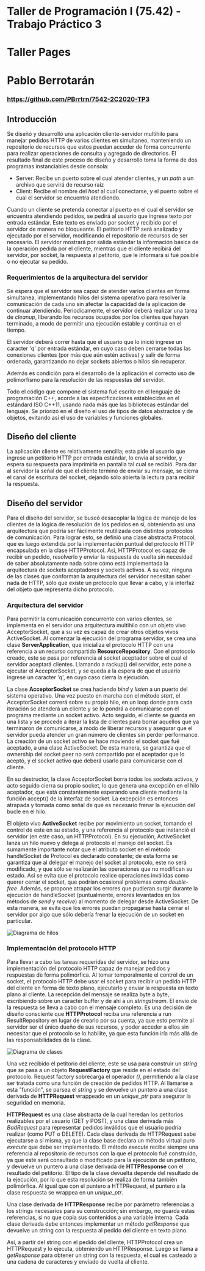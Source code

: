 # Taller de Programación I (75.42) - Trabajo Práctico 3
# Taller Pages
# Pablo Berrotarán

### https://github.com/PBrrtrn/7542-2C2020-TP3

## Introducción

Se diseñó y desarrolló una aplicación cliente-servidor multihilo para manejar pedidos HTTP de varios clientes en simultaneo, manteniendo un repositorio de recursos que estos puedan acceder de forma concurrente para realizar operaciones de consulta y agregado de directorios. El resultado final de este proceso de diseño y desarrollo toma la forma de dos programas instanciables desde consola:

* Server: Recibe un puerto sobre el cual atender clientes, y un *path* a un archivo que servirá de recurso raíz
* Client: Recibe el nombre del *host* al cual conectarse, y el puerto sobre el cual el servidor se encuentra atendiendo.

Cuando un cliente se pretenda conectar al puerto en el cual el servidor se encuentra atendiendo pedidos, se pedirá al usuario que ingrese texto por entrada estándar. Este texto es enviado por socket y recibido por el servidor de manera no bloqueante. El petitorio HTTP será analizado y ejecutado por el servidor, modificando el repositorio de recursos de ser necesario. El servidor mostrará por salida estándar la información básica de la operación pedida por el cliente, mientras que el cliente recibirá del servidor, por socket, la respuesta al petitorio, que le informará si fué posible o no ejecutar su pedido.

### Requerimientos de la arquitectura del servidor

Se espera que el servidor sea capaz de atender varios clientes en forma simultanea, implementando hilos del sistema operativo para resolver la comunicación de cada uno sin afectar la capacidad de la aplicación de continuar atendiendo. Periodicamente, el servidor deberá realizar una tarea de *cleanup*, liberando los recursos ocupados por los clientes que hayan terminado, a modo de permitir una ejecución estable y continua en el tiempo.

El servidor deberá correr hasta que el usuario que lo inició ingrese un caracter 'q' por entrada estándar, en cuyo caso deben cerrarse todas las conexiones clientes (por más que aún estén activas) y salir de forma ordenada, garantizando no dejar sockets abiertos o hilos sin recuperar.

Además es condición para el desarrollo de la aplicación el correcto uso de polimorfismo para la resolución de las respuestas del servidor.

Todo el código que compone el sistema fué escrito en el lenguaje de programación C++, acorde a las especificaciones establecidas en el estándard ISO C++11, usando nada más que las bibliotecas estándar del lenguaje. Se priorizó en el diseño el uso de tipos de datos abstractos y de objetos, evitando así el uso de variables y funciones globales.

## Diseño del cliente

La aplicación cliente es relativamente sencilla; esta pide al usuario que ingrese un petitorio HTTP por entrada estándar, lo envía al servidor, y espera su respuesta para imprimirla en pantalla tal cual se recibió. Para dar al servidor la señal de que el cliente terminó de enviar su mensaje, se cierra el canal de escritura del socket, dejando sólo abierta la lectura para recibir la respuesta.

## Diseño del servidor

Para el diseño del servidor, se buscó desacoplar la lógica de manejo de los clientes de la lógica de resolución de los pedidos en sí, obteniendo así una arquitectura que podría ser fácilmente reutilizada con distintos protocolos de comunicación. Para lograr esto, se definió una clase abstracta Protocol, que es luego extendida por la implementación puntual del protocolo HTTP encapsulada en la clase HTTPProtocol. Así, HTTPProtocol es capaz de recibir un pedido, resolverlo y enviar la respuesta de vuelta sin necesidad de saber absolutamente nada sobre cómo está implementada la arquitectura de sockets aceptadores y sockets activos. A su vez, ninguna de las clases que conforman la arquitectura del servidor necesitan saber nada de HTTP, sólo que existe un protocolo que llevar a cabo, y la interfaz del objeto que representa dicho protocolo.

### Arquitectura del servidor

Para permitir la comunicación concurrente con varios clientes, se implementa en el servidor una arquitectura multihilo con un objeto vivo AcceptorSocket, que a su vez es capaz de crear otros objetos vivos ActiveSocket. Al comenzar la ejecución del programa servidor, se crea una clase **ServerApplication**, que inicializa el protocolo HTTP con una referencia a un recurso compartido **ResourceRepository**. Con el protocolo creado, este se pasa por referencia al socket aceptador sobre el cual el servidor aceptará clientes. Llamando a rackup() del servidor, este pone a ejecutar el AcceptorSocket, y se queda a la espera de que el usuario ingrese un caracter 'q', en cuyo caso cierra la ejecución.

La clase **AcceptorSocket** se crea haciendo *bind* y *listen* a un puerto del sistema operativo. Una vez puesto en marcha con el método *start*, el AcceptorSocket correrá sobre su propio hilo, en un loop donde para cada iteración se atenderá un cliente y se lo pondrá a comunicarse con el programa mediante un socket activo. Acto seguido, el cliente se guarda en una lista y se procede a iterar la lista de clientes para borrar aquellos que ya terminaron de comunicarse, a modo de liberar recursos y asegurar que el servidor pueda atender un gran número de clientes sin perder performance. La creación de un socket activo se hace moviendo el socket que fué aceptado, a una clase ActiveSocket. De esta manera, se garantiza que el ownership del socket peer no será compartido por el aceptador que lo aceptó, y el socket activo que deberá usarlo para comunicarse con el cliente. 

En su destructor, la clase AcceptorSocket borra todos los sockets activos, y acto seguido cierra su propio socket, lo que genera una excepción en el hilo aceptador, que está constantemente esperando una cliente mediante la función accept() de la interfaz de socket. La excepción es entonces atrapada y tomada como señal de que es necesario frenar la ejecución del bucle en el hilo.

El objeto vivo **ActiveSocket** recibe por movimiento un socket, tomando el control de este en su estado, y una referencia al protocolo que instanció el servidor (en este caso, un HTTPProtocol). En su ejecución, ActiveSocket lanza un hilo nuevo y delega al protocolo el manejo del socket. Es sumamente importante notar que el atributo socket en el método handleSocket de Protocol es declarado constante; de esta forma se garantiza que al delegar el manejo del socket al protocolo, este no será modificado, y que sólo se realizarán las operaciones que no modifican su estado. Así se evita que el protocolo realice operaciones inválidas como querer cerrar el socket, que podrían ocasional problemas como *double-free*. Además, se propone atrapar los errores que pudieran surgir durante la ejecución de handleSocket (puntualmente, errores levantados en los métodos de *send* y *receive*) al momento de delegar desde ActiveSocket. De esta manera, se evita que los errores puedan propagarse hasta cerrar el servidor por algo que sólo debería frenar la ejecución de un socket en particular.

![Diagrama de hilos](https://github.com/PBrrtrn/7542-2C2020-TP3/blob/master/img/diagrama_de_threads.png)

### Implementación del protocolo HTTP

Para llevar a cabo las tareas requeridas del servidor, se hizo una implementación del protocolo HTTP capaz de manejar pedidos y respuestas de forma polimórfica. Al tomar temporalmente el control de un socket, el protocolo HTTP debe usar el socket para recibir un pedido HTTP del cliente en forma de texto plano, ejecutarlo y enviar la respuesta en texto plano al cliente. La recepción del mensaje se realiza byte a byte, escribiendo sobre un caracter buffer y de ahí a un *stringstream*. El envío de la respuesta se lleva a cabo con el mensaje completo. Es una decisión de diseño consciente que **HTTPProtocol** reciba una referencia a run ResultRepository en lugar de crearlo por su cuenta, ya que esto permite al servidor ser el único dueño de sus recursos, y poder acceder a ellos sin necesitar que el protocolo se lo habilite, ya que esta función iría más allá de las responsabilidades de la clase.

![Diagrama de clases](https://github.com/PBrrtrn/7542-2C2020-TP3/blob/master/img/diagrama_de_clase_1.png)

Una vez recibido el petitorio del cliente, este se usa para construir un *string* que se pasa a un objeto **RequestFactory** que reside en el estado del protocolo. Request factory sobrecarga el operador *()*, permitiendo a la clase ser tratada como una función de creación de pedidos HTTP. Al llamarse a esta "función", se parsea el *string* y se devuelve un puntero a una clase derivada de **HTTPRequest** wrappeado en un *unique_ptr* para asegurar la seguridad en memoria.

**HTTPRequest** es una clase abstracta de la cual heredan los petitorios realizables por el usuario (GET y POST), y una clase derivada más *BadRequest* para representar pedidos inválidos que el usuario podría realizar (como PUT o DELETE). Cada clase derivada de HTTPRequest sabe ejecutarse a sí misma, ya que la clase base declara un método virtual puro *execute* que debe ser implementado. El método *execute* recibe siempre una referencia al repositorio de recursos con la que el protocolo fué construido, ya que este será consultado o modificado para la ejecución de un petitorio, y devuelve un puntero a una clase derivada de **HTTPResponse** con el resultado del petitorio. El tipo de la clase devuelta depende del resultado de la ejecución, por lo que esta resolución se realiza de forma también polimórfica. Al igual que con el puntero a HTTPRequest, el puntero a la clase respuesta se wrappea en un *unique_ptr*.

Una clase derivada de **HTTPResponse** recibe por parámetro referencias a los strings necesarios para su construcción; sin embargo, no guarda estas referencias, si no que copia sus contenidos a una variable interna. Cada clase derivada debe entonces implementar un método *getResponse* que devuelve un string con la respuesta al pedido del cliente en texto plano. 

Así, a partir del string con el pedido del cliente, HTTPProtocol crea un HTTPRequest y lo ejecuta, obteniendo un HTTPResponse. Luego se llama a *getResponse* para obtener un string con la respuesta, el cual es casteado a una cadena de caracteres y enviado de vuelta al cliente.